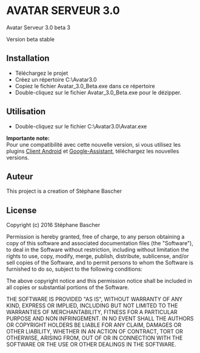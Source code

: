 AVATAR SERVEUR 3.0
==================

Avatar Serveur 3.0 beta 3

Version beta stable


## Installation
- Téléchargez le projet
- Créez un répertoire C:\Avatar3.0
- Copiez le fichier Avatar_3.0_Beta.exe dans ce répertoire
- Double-cliquez sur le fichier Avatar_3.0_Beta.exe pour le dézipper.


## Utilisation

- Double-cliquez sur le fichier C:\Avatar3.0\Avatar.exe


**Importante note:**<br>
Pour une compatibilité avec cette nouvelle version, si vous utilisez les plugins [Client Android](https://github.com/Spikharpax/Avatar-Plugin-Android) et [Google-Assistant](https://github.com/Spikharpax/Avatar-Plugin-Google-Assistant), téléchargez les nouvelles versions.



## Auteur

This project is a creation of Stéphane Bascher


## License

Copyright (c) 2016 Stéphane Bascher

Permission is hereby granted, free of charge, to any person obtaining a copy of this software and associated documentation files (the "Software"), to deal in the Software without restriction, including without limitation the rights to use, copy, modify, merge, publish, distribute, sublicense, and/or sell copies of the Software, and to permit persons to whom the Software is furnished to do so, subject to the following conditions:

The above copyright notice and this permission notice shall be included in all copies or substantial portions of the Software.

THE SOFTWARE IS PROVIDED "AS IS", WITHOUT WARRANTY OF ANY KIND, EXPRESS OR IMPLIED, INCLUDING BUT NOT LIMITED TO THE WARRANTIES OF MERCHANTABILITY, FITNESS FOR A PARTICULAR PURPOSE AND NON INFRINGEMENT. IN NO EVENT SHALL THE AUTHORS OR COPYRIGHT HOLDERS BE LIABLE FOR ANY CLAIM, DAMAGES OR OTHER LIABILITY, WHETHER IN AN ACTION OF CONTRACT, TORT OR OTHERWISE, ARISING FROM, OUT OF OR IN CONNECTION WITH THE SOFTWARE OR THE USE OR OTHER DEALINGS IN THE SOFTWARE.

